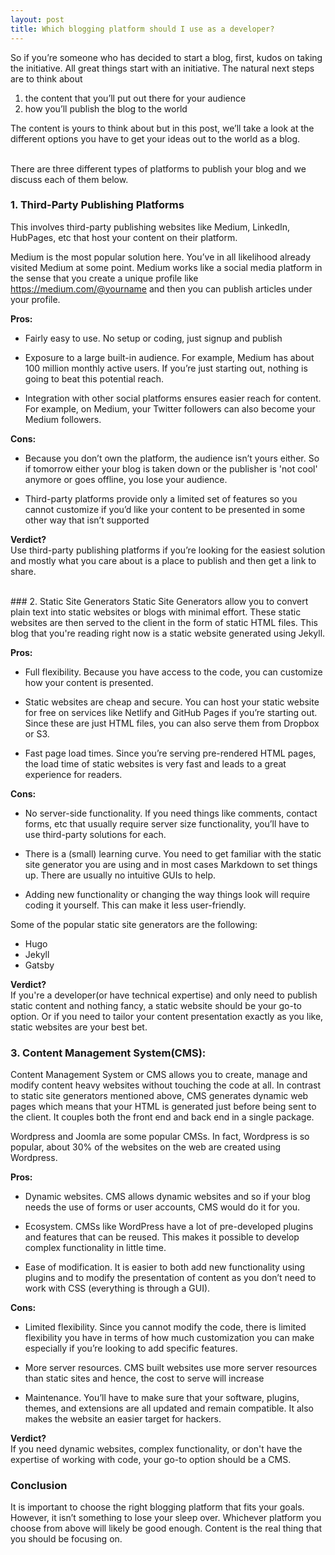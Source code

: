 ```yaml
---
layout: post
title: Which blogging platform should I use as a developer?
---
```


So if you’re someone who has decided to start a blog, first, kudos on taking the initiative. All great things start with an initiative. The natural next steps are to think about
1. the content that you’ll put out there for your audience
2. how you’ll publish the blog to the world

The content is yours to think about but in this post, we’ll take a look at the different options you have to get your ideas out to the world as a blog.

<br>
There are three different types of platforms to publish your blog and we discuss each of them below. 

### 1. Third-Party Publishing Platforms

This involves third-party publishing websites like Medium, LinkedIn, HubPages, etc that host your content on their platform.

Medium is the most popular solution here. You’ve in all likelihood already visited Medium at some point. Medium works like a social media platform in the sense that you create a unique profile like  https://medium.com/@yourname and then you can publish articles under your profile.

**Pros:**  
* Fairly easy to use. No setup or coding, just signup and publish

* Exposure to a large built-in audience. For example, Medium has about 100 million monthly active users. If you’re just starting out, nothing is going to beat this potential reach. 

* Integration with other social platforms ensures easier reach for content. For example, on Medium, your Twitter followers can also become your Medium followers.

**Cons:**  
* Because you don’t own the platform, the audience isn’t yours either. So if tomorrow either your blog is taken down or the publisher is 'not cool' anymore or goes offline, you lose your audience.

* Third-party platforms provide only a limited set of features so you cannot customize if you’d like your content to be presented in some other way that isn’t supported

**Verdict?**   
Use third-party publishing platforms if you’re looking for the easiest solution and mostly what you care about is a place to publish and then get a link to share.

<br>
### 2. Static Site Generators
Static Site Generators allow you to convert plain text into static websites or blogs with minimal effort. These static websites are then served to the client in the form of static HTML files. This blog that you're reading right now is a static website generated using Jekyll. 

**Pros:**  
* Full flexibility. Because you have access to the code, you can customize how your content is presented.

* Static websites are cheap and secure. You can host your static website for free on services like Netlify and GitHub Pages if you’re starting out. Since these are just HTML files, you can also serve them from Dropbox or S3.

* Fast page load times. Since you’re serving pre-rendered HTML pages, the load time of static websites is very fast and leads to a great experience for readers.

**Cons:**  
* No server-side functionality. If you need things like comments, contact forms, etc that usually require server size functionality, you’ll have to use third-party solutions for each.

* There is a (small) learning curve. You need to get familiar with the static site generator you are using and in most cases Markdown to set things up. There are usually no intuitive GUIs to help.

* Adding new functionality or changing the way things look will require coding it yourself. This can make it less user-friendly. 

Some of the popular static site generators are the following:
* Hugo
* Jekyll
* Gatsby

**Verdict?**  
If you're a developer(or have technical expertise) and only need to publish static content and nothing fancy, a static website should be your go-to option. Or if you need to tailor your content presentation exactly as you like, static websites are your best bet.

### 3. Content Management System(CMS):  
Content Management System or CMS allows you to create, manage and modify content heavy websites without touching the code at all. In contrast to static site generators mentioned above, CMS generates dynamic web pages which means that your HTML is generated just before being sent to the client. It couples both the front end and back end in a single package.

Wordpress and Joomla are some popular CMSs. In fact, Wordpress is so popular, about 30% of the websites on the web are created using Wordpress. 

**Pros:**
* Dynamic websites. CMS allows dynamic websites and so if your blog needs the use of forms or user accounts, CMS would do it for you.

* Ecosystem. CMSs like WordPress have a lot of pre-developed plugins and features that can be reused. This makes it possible to develop complex functionality in little time.

* Ease of modification. It is easier to both add new functionality using plugins and to modify the presentation of content as you don’t need to work with CSS (everything is through a GUI).

**Cons:**
* Limited flexibility. Since you cannot modify the code, there is limited flexibility you have in terms of how much customization you can make especially if you’re looking to add specific features.

* More server resources. CMS built websites use more server resources than static sites and hence, the cost to serve will increase

* Maintenance. You’ll have to make sure that your software, plugins, themes, and extensions are all updated and remain compatible. It also makes the website an easier target for hackers.

**Verdict?**  
If you need dynamic websites, complex functionality, or don't have the expertise of working with code, your go-to option should be a CMS.


### Conclusion
It is important to choose the right blogging platform that fits your goals. However, it isn’t something to lose your sleep over. Whichever platform you choose from above will likely be good enough. Content is the real thing that you should be focusing on. 